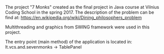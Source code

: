 The project "7 Monks" created as the final project in Java course at Vilnius Coding School in 
the spring 2017.
The description of the problem can be find at:
https://en.wikipedia.org/wiki/Dining_philosophers_problem

Multithreading and graphics from SWING framework were used in this project.

The entry point (main method) of the application is located in:
lt.vcs.and.sevenmonks -> TablePanel
